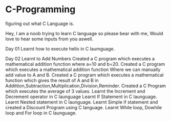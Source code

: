 # C-Programming
figuring out what C Language is.

Hey,
I am a noob trying to learn C language so please bear with me, Would love to hear some inputs from you aswell.

Day 01
    Learnt how to execute hello in C laumguage.

Day 02
    Learnt to Add Numbers Created a C program which executes a mathematical addition function where a=10 and b=20.
    Created a C program which executes a mathematical addition function Where we can manually add value to A and B.
    Created a C program which executes a mathematical function which gives the result of A and B in Addittion,Subtraction,Multiplication,Division,Reminder.
    Created a C Program which executes the average of 3 values.
    Learnt the Increment and Decrement operator in C launguage
    Learnt If Statement in C launguage.
    Learnt Nested statement in C launguage.
    Learnt Simple if statement and created a Discount Program using C language.
    Learnt While loop, Dowhile loop and For loop in C launguage.
